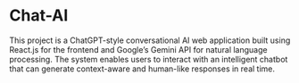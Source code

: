 # Chat-AI
This project is a ChatGPT-style conversational AI web application built using React.js for the frontend and Google’s Gemini API for natural language processing. The system enables users to interact with an intelligent chatbot that can generate context-aware and human-like responses in real time.
